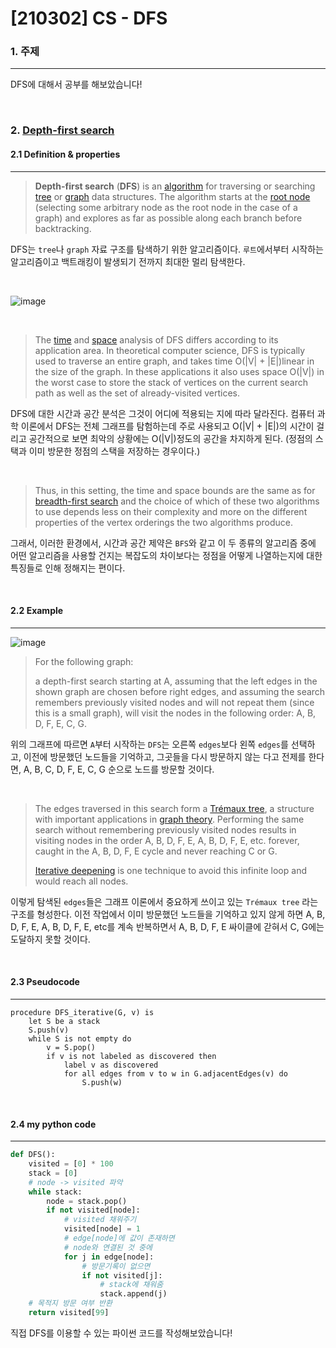 # [210302] CS - DFS

### 1. 주제

---

 DFS에 대해서 공부를 해보았습니다!

<br>

### 2. [Depth-first search](https://en.wikipedia.org/wiki/Depth-first_search)

#### 2.1 Definition & properties

---

> **Depth-first search** (**DFS**) is an [algorithm](https://en.wikipedia.org/wiki/Algorithm) for traversing or searching [tree](https://en.wikipedia.org/wiki/Tree_data_structure) or [graph](https://en.wikipedia.org/wiki/Graph_(data_structure)) data structures. The algorithm starts at the [root node](https://en.wikipedia.org/wiki/Tree_(data_structure)#Terminology) (selecting some arbitrary node as the root node in the case of a graph) and explores as far as possible along each branch before backtracking.

DFS는 `tree`나 `graph` 자료 구조를 탐색하기 위한 알고리즘이다. `루트`에서부터 시작하는 알고리즘이고 백트래킹이 발생되기 전까지 최대한 멀리 탐색한다. 

<br>

![image](https://user-images.githubusercontent.com/64825713/109663734-c6383e00-7baf-11eb-93b5-8baded667556.png)


<br>

> The [time](https://en.wikipedia.org/wiki/Time_complexity) and [space](https://en.wikipedia.org/wiki/Memory_management) analysis of DFS differs according to its application area. In theoretical computer science, DFS is typically used to traverse an entire graph, and takes time O(|V| + |E|)linear in the size of the graph. In these applications it also uses space O(|V|) in the worst case to store the stack of vertices on the current search path as well as the set of already-visited vertices.

DFS에 대한 시간과 공간 분석은 그것이 어디에 적용되는 지에 따라 달라진다. 컴퓨터 과학 이론에서 DFS는 전체 그래프를 탐험하는데 주로 사용되고  O(|V| + |E|)의 시간이 걸리고 공간적으로 보면 최악의 상황에는 O(|V|)정도의 공간을 차지하게 된다. (정점의 스택과 이미 방문한 정점의 스택을 저장하는 경우이다.)

<br>

> Thus, in this setting, the time and space bounds are the same as for [breadth-first search](https://en.wikipedia.org/wiki/Breadth-first_search) and the choice of which of these two algorithms to use depends less on their complexity and more on the different properties of the vertex orderings the two algorithms produce.

그래서, 이러한 환경에서, 시간과 공간 제약은 `BFS`와 같고 이 두 종류의 알고리즘 중에 어떤 알고리즘을 사용할 건지는 복잡도의 차이보다는 정점을 어떻게 나열하는지에 대한 특징들로 인해 정해지는 편이다.

<br>

#### 2.2 Example

---

![image](https://user-images.githubusercontent.com/64825713/109663776-d05a3c80-7baf-11eb-87b2-52e6b628d9c4.png)


> For the following graph:
>
> a depth-first search starting at A, assuming that the left edges in the shown graph are chosen before right edges, and assuming the search remembers previously visited nodes and will not repeat them (since this is a small graph), will visit the nodes in the following order: A, B, D, F, E, C, G. 

위의 그래프에 따르면 `A`부터 시작하는 `DFS`는 오른쪽 `edges`보다 왼쪽 `edges`를 선택하고, 이전에 방문했던 노드들을 기억하고, 그곳들을 다시 방문하지 않는 다고 전제를 한다면, A, B, C, D, F, E, C, G 순으로 노드를 방문할 것이다.

<br>

> The edges traversed in this search form a [Trémaux tree](https://en.wikipedia.org/wiki/Trémaux_tree), a structure with important applications in [graph theory](https://en.wikipedia.org/wiki/Graph_theory). Performing the same search without remembering previously visited nodes results in visiting nodes in the order A, B, D, F, E, A, B, D, F, E, etc. forever, caught in the A, B, D, F, E cycle and never reaching C or G.
>
> [Iterative deepening](https://en.wikipedia.org/wiki/Iterative_deepening_depth-first_search) is one technique to avoid this infinite loop and would reach all nodes.

이렇게 탐색된 `edges`들은 그래프 이론에서 중요하게 쓰이고 있는 `Trémaux tree` 라는 구조를 형성한다. 이전 작업에서 이미 방문했던 노드들을 기억하고 있지 않게 하면  A, B, D, F, E, A, B, D, F, E, etc를 계속 반복하면서  A, B, D, F, E 싸이클에 갇혀서 C, G에는 도달하지 못할 것이다.

<br>

#### 2.3 Pseudocode

---

```
procedure DFS_iterative(G, v) is
    let S be a stack
    S.push(v)
    while S is not empty do
        v = S.pop()
        if v is not labeled as discovered then
            label v as discovered
            for all edges from v to w in G.adjacentEdges(v) do 
                S.push(w)
```

<br>

#### 2.4 my python code

---

```python
def DFS():
    visited = [0] * 100
    stack = [0]
    # node -> visited 파악
    while stack:
        node = stack.pop()
        if not visited[node]:
            # visited 채워주기
            visited[node] = 1
            # edge[node]에 값이 존재하면
            # node와 연결된 것 중에
            for j in edge[node]:
                # 방문기록이 없으면
                if not visited[j]:
                    # stack에 채워줌
                    stack.append(j)
    # 목적지 방문 여부 반환
    return visited[99]
```

직접 DFS를 이용할 수 있는 파이썬 코드를 작성해보았습니다!



